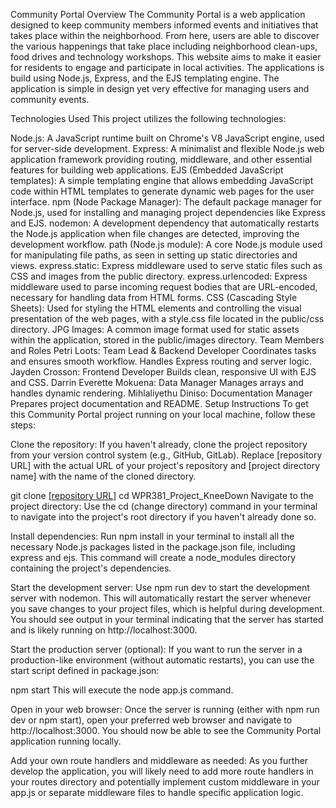 Community Portal
Overview
The Community Portal is a web application designed to keep community members informed events and initiatives that takes place within the neighborhood. From here, users are able to discover the various happenings that take place including neighborhood clean-ups, food drives and technology workshops. This website aims to make it easier for residents to engage and participate in local activities. The applications is build using Node.js, Express, and the EJS templating engine. The application is simple in design yet very effective for managing users and community events.

Technologies Used
This project utilizes the following technologies:

Node.js: A JavaScript runtime built on Chrome's V8 JavaScript engine, used for server-side development.
Express: A minimalist and flexible Node.js web application framework providing routing, middleware, and other essential features for building web applications.
EJS (Embedded JavaScript templates): A simple templating engine that allows embedding JavaScript code within HTML templates to generate dynamic web pages for the user interface.
npm (Node Package Manager): The default package manager for Node.js, used for installing and managing project dependencies like Express and EJS.
nodemon: A development dependency that automatically restarts the Node.js application when file changes are detected, improving the development workflow.
path (Node.js module): A core Node.js module used for manipulating file paths, as seen in setting up static directories and views.
express.static: Express middleware used to serve static files such as CSS and images from the public directory.
express.urlencoded: Express middleware used to parse incoming request bodies that are URL-encoded, necessary for handling data from HTML forms.
CSS (Cascading Style Sheets): Used for styling the HTML elements and controlling the visual presentation of the web pages, with a style.css file located in the public/css directory.
JPG Images: A common image format used for static assets within the application, stored in the public/images directory.
Team Members and Roles
Petri Loots: Team Lead & Backend Developer
Coordinates tasks and ensures smooth workflow. Handles Express routing and server logic.
Jayden Crosson: Frontend Developer
Builds clean, responsive UI with EJS and CSS.
Darrin Everette Mokuena: Data Manager
Manages arrays and handles dynamic rendering.
Mihlaliyethu Diniso: Documentation Manager
Prepares project documentation and README.
Setup Instructions
To get this Community Portal project running on your local machine, follow these steps:

Clone the repository: If you haven't already, clone the project repository from your version control system (e.g., GitHub, GitLab). Replace [repository URL] with the actual URL of your project's repository and [project directory name] with the name of the cloned directory.

git clone [\[repository URL\]](https://github.com/slmey/WPR381_Project_KneeDown)
cd WPR381_Project_KneeDown
Navigate to the project directory: Use the cd (change directory) command in your terminal to navigate into the project's root directory if you haven't already done so.

Install dependencies: Run npm install in your terminal to install all the necessary Node.js packages listed in the package.json file, including express and ejs. This command will create a node_modules directory containing the project's dependencies.

Start the development server: Use npm run dev to start the development server with nodemon. This will automatically restart the server whenever you save changes to your project files, which is helpful during development. You should see output in your terminal indicating that the server has started and is likely running on http://localhost:3000.

Start the production server (optional): If you want to run the server in a production-like environment (without automatic restarts), you can use the start script defined in package.json:

npm start
This will execute the node app.js command.

Open in your web browser: Once the server is running (either with npm run dev or npm start), open your preferred web browser and navigate to http://localhost:3000. You should now be able to see the Community Portal application running locally.

Add your own route handlers and middleware as needed: As you further develop the application, you will likely need to add more route handlers in your routes directory and potentially implement custom middleware in your app.js or separate middleware files to handle specific application logic.